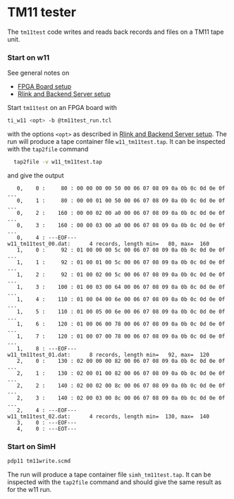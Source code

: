 # TM11 tester

The `tm11test` code writes and reads back records and files on a TM11 tape unit.

### Start on w11
See general notes on
- [FPGA Board setup](../../../doc/w11a_board_connection.md)
- [Rlink and Backend Server setup](../../../doc/w11a_backend_setup.md)

Start `tm11test` on an FPGA board with
```bash
ti_w11 <opt> -b @tm11test_run.tcl
```
with the options `<opt>` as described in
[Rlink and Backend Server setup](../../../doc/w11a_backend_setup.md).
The run will produce a tape container file `w11_tm11test.tap`.
It can be inspected with the `tap2file` command
```bash
  tap2file -v w11_tm11test.tap
```
and give the output
```
   0,    0 :     80 : 00 00 00 00 50 00 06 07 08 09 0a 0b 0c 0d 0e 0f ...
   0,    1 :     80 : 00 00 01 00 50 00 06 07 08 09 0a 0b 0c 0d 0e 0f ...
   0,    2 :    160 : 00 00 02 00 a0 00 06 07 08 09 0a 0b 0c 0d 0e 0f ...
   0,    3 :    160 : 00 00 03 00 a0 00 06 07 08 09 0a 0b 0c 0d 0e 0f ...
   0,    4 : ---EOF---
w11_tm11test_00.dat:      4 records, length min=   80, max=  160
   1,    0 :     92 : 01 00 00 00 5c 00 06 07 08 09 0a 0b 0c 0d 0e 0f ...
   1,    1 :     92 : 01 00 01 00 5c 00 06 07 08 09 0a 0b 0c 0d 0e 0f ...
   1,    2 :     92 : 01 00 02 00 5c 00 06 07 08 09 0a 0b 0c 0d 0e 0f ...
   1,    3 :    100 : 01 00 03 00 64 00 06 07 08 09 0a 0b 0c 0d 0e 0f ...
   1,    4 :    110 : 01 00 04 00 6e 00 06 07 08 09 0a 0b 0c 0d 0e 0f ...
   1,    5 :    110 : 01 00 05 00 6e 00 06 07 08 09 0a 0b 0c 0d 0e 0f ...
   1,    6 :    120 : 01 00 06 00 78 00 06 07 08 09 0a 0b 0c 0d 0e 0f ...
   1,    7 :    120 : 01 00 07 00 78 00 06 07 08 09 0a 0b 0c 0d 0e 0f ...
   1,    8 : ---EOF---
w11_tm11test_01.dat:      8 records, length min=   92, max=  120
   2,    0 :    130 : 02 00 00 00 82 00 06 07 08 09 0a 0b 0c 0d 0e 0f ...
   2,    1 :    130 : 02 00 01 00 82 00 06 07 08 09 0a 0b 0c 0d 0e 0f ...
   2,    2 :    140 : 02 00 02 00 8c 00 06 07 08 09 0a 0b 0c 0d 0e 0f ...
   2,    3 :    140 : 02 00 03 00 8c 00 06 07 08 09 0a 0b 0c 0d 0e 0f ...
   2,    4 : ---EOF---
w11_tm11test_02.dat:      4 records, length min=  130, max=  140
   3,    0 : ---EOF---
   4,    0 : ---EOT---
```

### Start on SimH
```bash
pdp11 tm11write.scmd
```
The run will produce a tape container file `simh_tm11test.tap`.
It can be inspected with the `tap2file` command and should give the same
result as for the w11 run.
